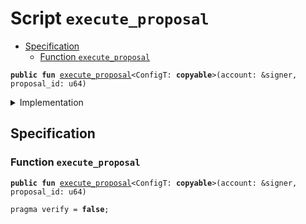 
<a name="execute_proposal"></a>

# Script `execute_proposal`



-  [Specification](#@Specification_0)
    -  [Function <code><a href="execute_proposal.md#execute_proposal">execute_proposal</a></code>](#@Specification_0_execute_proposal)



<pre><code><b>public</b> <b>fun</b> <a href="execute_proposal.md#execute_proposal">execute_proposal</a>&lt;ConfigT: <b>copyable</b>&gt;(account: &signer, proposal_id: u64)
</code></pre>



<details>
<summary>Implementation</summary>


<pre><code><b>fun</b> <a href="execute_proposal.md#execute_proposal">execute_proposal</a>&lt;ConfigT: <b>copyable</b>&gt;(account: &signer, proposal_id: u64) {
    <a href="../../modules/doc/OnChainConfigDao.md#0x1_OnChainConfigDao_execute">OnChainConfigDao::execute</a>&lt;<a href="../../modules/doc/STC.md#0x1_STC_STC">STC::STC</a>, ConfigT&gt;(<a href="../../modules/doc/Signer.md#0x1_Signer_address_of">Signer::address_of</a>(account), proposal_id);
}
</code></pre>



</details>

<a name="@Specification_0"></a>

## Specification


<a name="@Specification_0_execute_proposal"></a>

### Function `execute_proposal`


<pre><code><b>public</b> <b>fun</b> <a href="execute_proposal.md#execute_proposal">execute_proposal</a>&lt;ConfigT: <b>copyable</b>&gt;(account: &signer, proposal_id: u64)
</code></pre>




<pre><code>pragma verify = <b>false</b>;
</code></pre>

